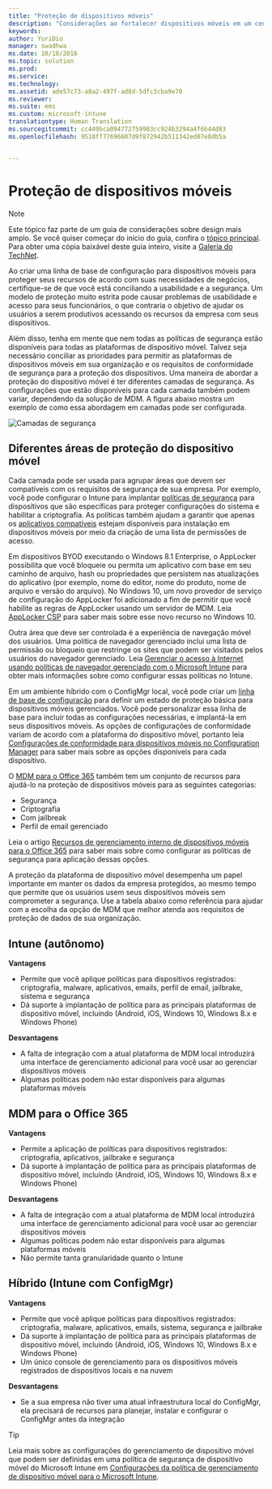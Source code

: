 ```yaml
---
title: "Proteção de dispositivos móveis"
description: "Considerações ao fortalecer dispositivos móveis em um cenário de gerenciamento de dispositivo móvel."
keywords: 
author: YuriDio
manager: swadhwa
ms.date: 10/18/2016
ms.topic: solution
ms.prod: 
ms.service: 
ms.technology: 
ms.assetid: ade57c73-a8a2-497f-ad8d-5dfc3cba9e70
ms.reviewer: 
ms.suite: ems
ms.custom: microsoft-intune
translationtype: Human Translation
ms.sourcegitcommit: cc449bca094772759983cc924b3294a4f6b44d83
ms.openlocfilehash: 9518ff77696607d9f872942b511342ed07e8db5a


---
```


# Proteção de dispositivos móveis

>[!NOTE]
>Este tópico faz parte de um guia de considerações sobre design mais amplo. Se você quiser começar do início do guia, confira o [tópico principal](mdm-design-considerations-guide.md). Para obter uma cópia baixável deste guia inteiro, visite a [Galeria do TechNet](https://gallery.technet.microsoft.com/Mobile-Device-Management-7d401582).

Ao criar uma linha de base de configuração para dispositivos móveis para proteger seus recursos de acordo com suas necessidades de negócios, certifique-se de que você está conciliando a usabilidade e a segurança. Um modelo de proteção muito estrita pode causar problemas de usabilidade e acesso para seus funcionários, o que contraria o objetivo de ajudar os usuários a serem produtivos acessando os recursos da empresa com seus dispositivos. 

Além disso, tenha em mente que nem todas as políticas de segurança estão disponíveis para todas as plataformas de dispositivo móvel. Talvez seja necessário conciliar as prioridades para permitir as plataformas de dispositivos móveis em sua organização e os requisitos de conformidade de segurança para a proteção dos dispositivos.
Uma maneira de abordar a proteção do dispositivo móvel é ter diferentes camadas de segurança. As configurações que estão disponíveis para cada camada também podem variar, dependendo da solução de MDM. A figura abaixo mostra um exemplo de como essa abordagem em camadas pode ser configurada.

![Camadas de segurança](./media/MDM_Figure_12.png)

## Diferentes áreas de proteção do dispositivo móvel

Cada camada pode ser usada para agrupar áreas que devem ser compatíveis com os requisitos de segurança de sua empresa. Por exemplo, você pode configurar o Intune para implantar [políticas de segurança](/intune/deploy-use/manage-settings-and-features-on-your-devices-with-microsoft-intune-policies) para dispositivos que são específicas para proteger configurações do sistema e habilitar a criptografia. As políticas também ajudam a garantir que apenas os [aplicativos compatíveis](https://technet.microsoft.com/library/dn818906.aspx) estejam disponíveis para instalação em dispositivos móveis por meio da criação de uma lista de permissões de acesso.

Em dispositivos BYOD executando o Windows 8.1 Enterprise, o AppLocker possibilita que você bloqueie ou permita um aplicativo com base em seu caminho de arquivo, hash ou propriedades que persistem nas atualizações do aplicativo (por exemplo, nome do editor, nome do produto, nome de arquivo e versão do arquivo). No Windows 10, um novo provedor de serviço de configuração do AppLocker foi adicionado a fim de permitir que você habilite as regras de AppLocker usando um servidor de MDM. Leia [AppLocker CSP](https://msdn.microsoft.com/library/windows/hardware/dn920019(v=vs.85).aspx) para saber mais sobre esse novo recurso no Windows 10.

Outra área que deve ser controlada é a experiência de navegação móvel dos usuários. Uma política de navegador gerenciado inclui uma lista de permissão ou bloqueio que restringe os sites que podem ser visitados pelos usuários do navegador gerenciado. Leia [Gerenciar o acesso à Internet usando políticas de navegador gerenciado com o Microsoft Intune](/intune/deploy-use/manage-internet-access-using-managed-browser-policies) para obter mais informações sobre como configurar essas políticas no Intune.

Em um ambiente híbrido com o ConfigMgr local, você pode criar um [linha de base de configuração](https://technet.microsoft.com/library/gg712268.aspx?WT.mc_id=Blog_EntMob_Showcase_PCIT) para definir um estado de proteção básica para dispositivos móveis gerenciados. Você pode personalizar essa linha de base para incluir todas as configurações necessárias, e implantá-la em seus dispositivos móveis. As opções de configurações de conformidade variam de acordo com a plataforma do dispositivo móvel, portanto leia [Configurações de conformidade para dispositivos móveis no Configuration Manager](https://technet.microsoft.com/library/dn376523.aspx) para saber mais sobre as opções disponíveis para cada dispositivo.

O [MDM para o Office 365](https://technet.microsoft.com/library/ms.o365.cc.devicepolicy.aspx) também tem um conjunto de recursos para ajudá-lo na proteção de dispositivos móveis para as seguintes categorias:

- Segurança 
- Criptografia
- Com jailbreak
- Perfil de email gerenciado

Leia o artigo [Recursos de gerenciamento interno de dispositivos móveis para o Office 365](https://technet.microsoft.com/library/ms.o365.cc.devicepolicysupporteddevice.aspx) para saber mais sobre como configurar as políticas de segurança para aplicação dessas opções.

A proteção da plataforma de dispositivo móvel desempenha um papel importante em manter os dados da empresa protegidos, ao mesmo tempo que permite que os usuários usem seus dispositivos móveis sem comprometer a segurança. Use a tabela abaixo como referência para ajudar com a escolha da opção de MDM que melhor atenda aos requisitos de proteção de dados de sua organização.

## Intune (autônomo)

**Vantagens**

- Permite que você aplique políticas para dispositivos registrados: criptografia, malware, aplicativos, emails, perfil de email, jailbrake, sistema e segurança
- Dá suporte à implantação de política para as principais plataformas de dispositivo móvel, incluindo (Android, iOS, Windows 10, Windows 8.x e Windows Phone)

**Desvantagens**

- A falta de integração com a atual plataforma de MDM local introduzirá uma interface de gerenciamento adicional para você usar ao gerenciar dispositivos móveis
- Algumas políticas podem não estar disponíveis para algumas plataformas móveis

## MDM para o Office 365

**Vantagens**

- Permite a aplicação de políticas para dispositivos registrados: criptografia, aplicativos, jailbrake e segurança
- Dá suporte à implantação de política para as principais plataformas de dispositivo móvel, incluindo (Android, iOS, Windows 10, Windows 8.x e Windows Phone)

**Desvantagens**

- A falta de integração com a atual plataforma de MDM local introduzirá uma interface de gerenciamento adicional para você usar ao gerenciar dispositivos móveis
- Algumas políticas podem não estar disponíveis para algumas plataformas móveis
- Não permite tanta granularidade quanto o Intune

## Híbrido (Intune com ConfigMgr)

**Vantagens**

- Permite que você aplique políticas para dispositivos registrados: criptografia, malware, aplicativos, emails, sistema, segurança e jailbrake
- Dá suporte à implantação de política para as principais plataformas de dispositivo móvel, incluindo (Android, iOS, Windows 10, Windows 8.x e Windows Phone)
- Um único console de gerenciamento para os dispositivos móveis registrados de dispositivos locais e na nuvem

**Desvantagens**

- Se a sua empresa não tiver uma atual infraestrutura local do ConfigMgr, ela precisará de recursos para planejar, instalar e configurar o ConfigMgr antes da integração

>[!TIP] 
> Leia mais sobre as configurações do gerenciamento de dispositivo móvel que podem ser definidas em uma política de segurança de dispositivo móvel do Microsoft Intune em [Configurações da política de gerenciamento de dispositivo móvel para o Microsoft Intune](https://technet.microsoft.com/library/dn913730.aspx). 



<!--HONumber=Oct16_HO3-->


